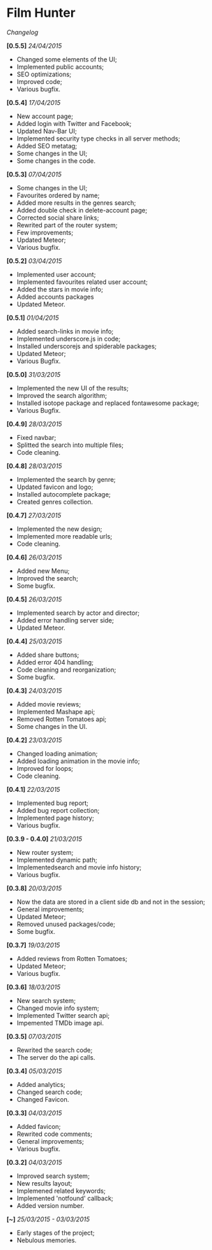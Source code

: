 # Film Hunter
*Changelog*

**[0.5.5]** *24/04/2015*
- Changed some elements of the UI;
- Implemented public accounts;
- SEO optimizations;
- Improved code;
- Various bugfix.

**[0.5.4]** *17/04/2015*
- New account page;
- Added login with Twitter and Facebook;
- Updated Nav-Bar UI;
- Implemented security type checks in all server methods;
- Added SEO metatag;
- Some changes in the UI;
- Some changes in the code.

**[0.5.3]** *07/04/2015*
- Some changes in the UI;
- Favourites ordered by name;
- Added more results in the genres search;
- Added double check in delete-account page;
- Corrected social share links;
- Rewrited part of the router system;
- Few improvements;
- Updated Meteor;
- Various bugfix.

**[0.5.2]** *03/04/2015*
- Implemented user account;
- Implemented favourites related user account;
- Added the stars in movie info;
- Added accounts packages
- Updated Meteor.

**[0.5.1]** *01/04/2015*
- Added search-links in movie info;
- Implemented underscore.js in code;
- Installed underscorejs and spiderable packages;
- Updated Meteor;
- Various Bugfix.

**[0.5.0]** *31/03/2015*
- Implemented the new UI of the results;
- Improved the search algorithm;
- Installed isotope package and replaced fontawesome package;
- Various Bugfix.

**[0.4.9]** *28/03/2015*
- Fixed navbar;
- Splitted the search into multiple files;
- Code cleaning.

**[0.4.8]** *28/03/2015*
- Implemented the search by genre;
- Updated favicon and logo;
- Installed autocomplete package;
- Created genres collection.

**[0.4.7]** *27/03/2015*
- Implemented the new design;
- Implemented more readable urls;
- Code cleaning.

**[0.4.6]** *26/03/2015*
- Added new Menu;
- Improved the search;
- Some bugfix.

**[0.4.5]** *26/03/2015*
- Implemented search by actor and director;
- Added error handling server side;
- Updated Meteor.

**[0.4.4]** *25/03/2015*
- Added share buttons;
- Added error 404 handling;
- Code cleaning and reorganization;
- Some bugfix.

**[0.4.3]** *24/03/2015*
- Added movie reviews;
- Implemented Mashape api;
- Removed Rotten Tomatoes api;
- Some changes in the UI.

**[0.4.2]** *23/03/2015*
- Changed loading animation;
- Added loading animation in the movie info;
- Improved for loops;
- Code cleaning.

**[0.4.1]** *22/03/2015*
- Implemented bug report;
- Added bug report collection;
- Implemented page history;
- Various bugfix.

**[0.3.9 - 0.4.0]** *21/03/2015*
- New router system;
- Implemented dynamic path;
- Implementedsearch and movie info history;
- Various bugfix.

**[0.3.8]** *20/03/2015*
- Now the data are stored in a client side db and not in the session;
- General improvements;
- Updated Meteor;
- Removed unused packages/code;
- Some bugfix.

**[0.3.7]** *19/03/2015*
- Added reviews from Rotten Tomatoes;
- Updated Meteor;
- Various bugfix.

**[0.3.6]** *18/03/2015*
- New search system;
- Changed movie info system;
- Implemented Twitter search api;
- Impemented TMDb image api.

**[0.3.5]** *07/03/2015*
- Rewrited the search code;
- The server do the api calls.

**[0.3.4]** *05/03/2015*
- Added analytics;
- Changed search code;
- Changed Favicon.

**[0.3.3]** *04/03/2015*
- Added favicon;
- Rewrited code comments;
- General improvements;
- Various bugfix.

**[0.3.2]** *04/03/2015*
- Improved search system;
- New results layout;
- Implemened related keywords;
- Implemented 'notfound' callback;
- Added version number.

**[~]** *25/03/2015 - 03/03/2015*
- Early stages of the project;
- Nebulous memories.